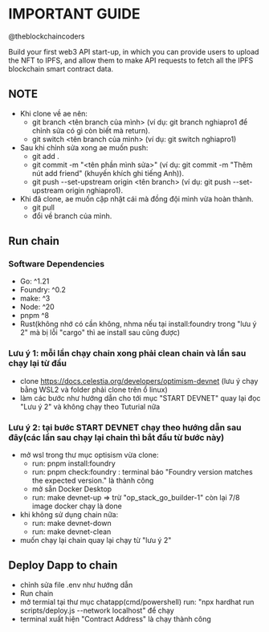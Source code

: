 # IMPORTANT GUIDE

@theblockchaincoders

Build your first web3 API start-up, in which you can provide users to upload the NFT to IPFS, and allow them to make API requests to fetch all the IPFS blockchain smart contract data.

## NOTE 
- Khi clone về ae nên:
  + git branch <tên branch của mình> (ví dụ: git branch nghiapro1 để chỉnh sửa có gì còn biết mà return).
  + git switch <tên branch của mình> (ví dụ: git switch nghiapro1)
- Sau khi chỉnh sửa xong ae muốn push:
  + git add .
  + git commit -m "<tên phần mình sửa>" (ví dụ: git commit -m "Thêm nút add friend" (khuyến khích ghi tiếng Anh)).
  + git push --set-upstream origin <tên branch> (ví dụ: git push --set-upstream origin nghiapro1).
- Khi đã clone, ae muốn cập nhật cái mà đồng đội mình vừa hoàn thành.
  + git pull
  + đổi về branch của mình.

## Run chain 
### Software Dependencies
  - Go: ^1.21
  - Foundry: ^0.2
  - make: ^3
  - Node: ^20
  - pnpm ^8
  - Rust(không nhớ có cần không, nhma nếu tại install:foundry trong "lưu ý 2" mà bị lỗi "cargo" thì ae install sau cũng được)
### Lưu ý 1: mỗi lần chạy chain xong phải clean chain và lần sau chạy lại từ đầu
  - clone https://docs.celestia.org/developers/optimism-devnet (lưu ý chạy bằng WSL2 và folder phải clone trên ổ linux)
  - làm các bước như hướng dẫn cho tới mục "START DEVNET" quay lại đọc "Lưu ý 2" và không chạy theo Tuturial nữa

### Lưu ý 2: tại bước START DEVNET chạy theo hướng dẫn sau đây(các lần sau chạy lại chain thì bắt đầu từ bước này)
  - mở wsl trong thư mục optisism vừa clone:
    + run: pnpm install:foundry
    + run: pnpm check:foundry : terminal báo "Foundry version matches the expected version." là thành công
    + mở sẵn Docker Desktop
    + run: make devnet-up => trừ "op_stack_go_builder-1" còn lại 7/8 image docker chạy là done
  - khi không sử dụng chain nữa:
    + run: make devnet-down
    + run: make devnet-clean
  - muốn chạy lại chain quay lại chạy từ "lưu ý 2"

## Deploy Dapp to chain
  - chỉnh sửa file .env như hướng dẫn
  - Run chain
  - mở termial tại thư mục chatapp(cmd/powershell) run: "npx hardhat run scripts/deploy.js --network localhost" để chạy
  - terminal xuất hiện "Contract Address" là chạy thành công
